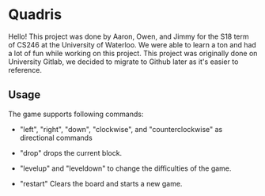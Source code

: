 # Quadris

Hello! This project was done by Aaron, Owen, and Jimmy for the S18 term of CS246 at the University of Waterloo. We were able to learn a ton and had a lot of fun while working on this project. This project was originally done on University Gitlab, we decided to migrate to Github later as it's easier to reference. 

## Usage
The game supports following commands:

- "left",  "right", "down", "clockwise", and "counterclockwise" as directional commands

- "drop" drops the current block.

- "levelup" and "leveldown" to change the difficulties of the game.

- "restart" Clears the board and starts a new game.

